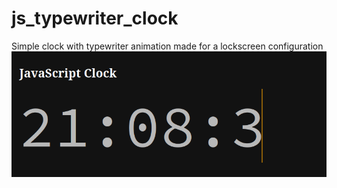 # js_typewriter_clock
Simple clock with typewriter animation made for a lockscreen configuration 
![me](https://github.com/A-Committed-Dev/js_typewriter_clock/blob/865271fd70b9c0a140ac5ddd73f5c5eb88fd11bc/example.gif)
